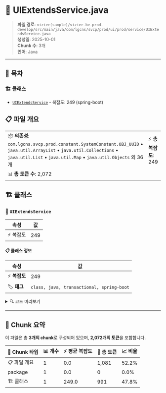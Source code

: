 # 📄 UIExtendsService.java

> **파일 경로**: `vizier(sample)/vizier-be-prod-develop/src/main/java/com/lgcns/svcp/prod/ui/prod/service/UIExtendsService.java`  
> **생성일**: 2025-10-01  
> **Chunk 수**: 3개  
> **언어**: Java
---

## 📑 목차

### 🏗️ 클래스
- [`UIExtendsService`](#class-uiextendsservice) - 복잡도: 249 (spring-boot)

## 📋 파일 개요

| | |
|--|--|
| 📦 **의존성**: `com.lgcns.svcp.prod.constant.SystemConstant.OBJ_UUID` • `java.util.ArrayList` • `java.util.Collections` • `java.util.List` • `java.util.Map` • `java.util.Objects` 외 36개 | ⚡ **총 복잡도**: 249 |
| 📊 **총 토큰 수**: 2,072 |  |



## 🏗️ 클래스

### <a id="class-uiextendsservice"></a>🎯 `UIExtendsService`

| 속성 | 값 |
|------|----|
| ⚡ 복잡도 | 249 |



#### 📋 클래스 정보

| 속성 | 값 |
|------|----|
| ⚡ **복잡도** | 249 || 📍 **라인 범위** | 53-53 |
| 🏷️ **태그** | `class, java, transactional, spring-boot` || 🏗️ **프레임워크** | `spring-boot` |

<details>
<summary>🔍 코드 미리보기</summary>

```java
public class UIExtendsService {

	private final CommonDao commonDao;
	private final UIHistoryService uiHistoryService;
	private final UiTableService uiTableService;
	private final RelationManagerExcelHelper excelHelper;
	private final RelationManagerMapper managerMapper;
	private final MessageSource messageSource;

	private static final String OFFER_GROUP_UUIDS_KEY = "offerGroupUuids";
	private static final String REFERENCE_UUIDS_KEY = "referenceUuids";

	public TargetResDto getTarget(TargetReqDto req) {
		List<OffrGrpResDto> leaderGroups = commonDao.selectList("Ui-extends.getTargetLeader", req);
		List<OffrGrpResDto> followerGroups = commonDao.selectList("Ui-extends.getTargetFollower", req);

		// For-each leaderGroups
		for (OffrGrpResDto group : leaderGroups) {
			RelationViewReqDto rel...
```

**Chunk 정보**
- 🆔 **ID**: `cedb02b92b60`
- 📍 **라인**: 53-53
- 📊 **토큰**: 991
- 🏷️ **태그**: `class, java, transactional, spring-boot`

</details>

---





## 🧩 Chunk 요약

이 파일은 총 **3개의 chunk**로 구성되어 있으며, **2,072개의 토큰**을 포함합니다.

| 🧩 Chunk 타입 | 📊 개수 | ⚡ 평균 복잡도 | 📝 총 토큰 | 📈 비율 |
|---------------|--------|-------------|----------|--------|
| 📋 파일 개요 | 1 | 0.0 | 1,081 | 52.2% |
| package | 1 | 0.0 | 0 | 0.0% |
| 🏗️ 클래스 | 1 | 249.0 | 991 | 47.8% |

